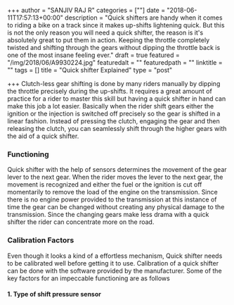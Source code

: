 +++
author = "SANJIV RAJ R"
categories = [""]
date = "2018-06-11T17:57:13+00:00"
description = "Quick shifters are handy when it comes to riding a bike on a track since it makes up-shifts lightening quick. But this is not the only reason you will need a quick shifter, the reason is it's absolutely great to put them in action. Keeping the throttle completely twisted and shifting through the gears without dipping the throttle back is one of the most insane feeling ever."
draft = true
featured = "/img/2018/06/A9930224.jpg"
featuredalt = ""
featuredpath = ""
linktitle = ""
tags = []
title = "Quick shifter Explained"
type = "post"

+++
Clutch-less gear shifting is done by many riders manually by dipping the throttle precisely during the up-shifts. It requires a great amount of practice for a rider to master this skill but having a quick shifter in hand can make this job a lot easier. Basically when the rider shift gears either the ignition or the injection is switched off precisely so the gear is shifted in a linear fashion. Instead of pressing the clutch, engaging the gear and then releasing the clutch, you can seamlessly shift through the higher gears with the aid of a quick shifter.

### Functioning

Quick shifter with the help of sensors determines the movement of the gear lever to the next gear. When the rider moves the lever to the next gear, the movement is recognized and either the fuel or the ignition is cut off momentarily to remove the load of the engine on the transmission. Since there is no engine power provided to the transmission at this instance of time the gear can be changed without creating any physical damage to the transmission. Since the changing gears make less drama with a quick shifter the rider can concentrate more on the road.

### Calibration Factors

Even though it looks a kind of a effortless mechanism, Quick shifter needs to be calibrated well before getting it to use. Calibration of a quick shifter can be done with the software provided by the manufacturer. Some of the key factors for an impeccable functioning are as follows

#### 1. Type of shift pressure sensor